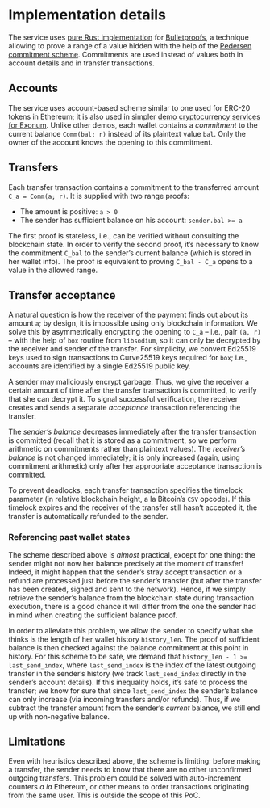 # Implementation details

The service uses [pure Rust implementation][bulletproofs-rs] for [Bulletproofs][bulletproofs],
a technique allowing to prove a range of a value hidden with the help of
the [Pedersen commitment scheme][pedersen]. Commitments are used
instead of values both in account details and in transfer transactions.

## Accounts

The service uses account-based scheme similar to one used for ERC-20 tokens in Ethereum;
it is also used in simpler [demo cryptocurrency services for Exonum][demo].
Unlike other demos, each wallet contains a _commitment_ to the current
balance `Comm(bal; r)` instead of its plaintext value `bal`. Only the owner of the account
knows the opening to this commitment.

## Transfers

Each transfer transaction contains a commitment to the transferred amount `C_a = Comm(a; r)`.
It is supplied with two range proofs:

- The amount is positive: `a > 0`
- The sender has sufficient balance on his account: `sender.bal >= a`

The first proof is stateless, i.e., can be verified without consulting the blockchain state.
In order to verify the second proof, it’s necessary to know the commitment `C_bal`
to the sender’s current balance (which is stored in her wallet info). The proof is equivalent
to proving `C_bal - C_a` opens to a value in the allowed range.

## Transfer acceptance

A natural question is how the receiver of the payment finds out about its amount `a`;
by design, it is impossible using only blockchain information. We solve this
by asymmetrically encrypting the opening to `C_a` – i.e., pair `(a, r)` –
with the help of `box` routine from `libsodium`, so it can only be decrypted by the
receiver and sender of the transfer. For simplicity, we convert Ed25519 keys used
to sign transactions to Curve25519 keys required for `box`; i.e., accounts are identified
by a single Ed25519 public key.

A sender may maliciously encrypt garbage. Thus, we give the receiver a certain amount of time
after the transfer transaction is committed, to verify that she can decrypt it.
To signal successful verification, the receiver creates and sends a separate _acceptance_
transaction referencing the transfer.

The _sender’s balance_ decreases immediately after the transfer transaction is committed
(recall that it is stored as a commitment, so we perform arithmetic on commitments rather than
plaintext values). The _receiver’s balance_ is not changed immediately; it is only increased
(again, using commitment arithmetic) only after her appropriate acceptance transaction
is committed.

To prevent deadlocks, each transfer transaction specifies the timelock parameter
(in relative blockchain height, a la Bitcoin’s `CSV` opcode). If this timelock expires
and the receiver of the transfer still hasn’t accepted it,
the transfer is automatically refunded to the sender.

### Referencing past wallet states

The scheme described above is *almost* practical, except for one thing:
the sender might not now her balance precisely at the moment of transfer!
Indeed, it might happen that the sender’s stray accept transaction or a refund
are processed just before the sender’s transfer (but after the transfer has been created,
signed and sent to the network). Hence, if we simply retrieve the sender’s balance from
the blockchain state during transaction execution, there is a good chance it will differ
from the one the sender had in mind when creating the sufficient balance proof.

In order to alleviate this problem, we allow the sender to specify what she thinks
is the length of her wallet history `history_len`. The proof of sufficient balance
is then checked against the balance commitment at this point in history.
For this scheme to be safe, we demand that `history_len - 1 >= last_send_index`,
where `last_send_index` is the index of the latest outgoing transfer in the sender’s history
(we track `last_send_index` directly in the sender’s account details).
If this inequality holds, it’s safe to process the transfer; we know for sure that since
`last_send_index` the sender’s balance can only increase (via incoming transfers
and/or refunds). Thus, if we subtract the transfer amount from the sender’s *current* balance,
we still end up with non-negative balance.

## Limitations

Even with heuristics described above, the scheme is limiting: before making a transfer,
the sender needs to know that there are no other unconfirmed outgoing transfers. This problem
could be solved with auto-increment counters *a la* Ethereum, or other means to order
transactions originating from the same user. This is outside the scope of this PoC.

[bulletproofs]: https://eprint.iacr.org/2017/1066.pdf
[bulletproofs-rs]: https://doc.dalek.rs/bulletproofs/
[bulletproofs]: https://eprint.iacr.org/2017/1066.pdf
[pedersen]: https://en.wikipedia.org/wiki/Commitment_scheme
[demo]: https://github.com/exonum/exonum/tree/master/examples
